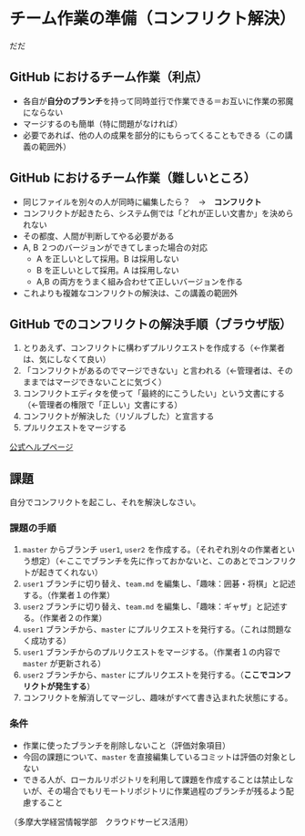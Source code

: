 # チーム作業の準備（コンフリクト解決）
だだ
## GitHub におけるチーム作業（利点）

- 各自が**自分のブランチ**を持って同時並行で作業できる＝お互いに作業の邪魔にならない
- マージするのも簡単（特に問題がなければ）
- 必要であれば、他の人の成果を部分的にもらってくることもできる（この講義の範囲外）

## GitHub におけるチーム作業（難しいところ）

- 同じファイルを別々の人が同時に編集したら？　→　**コンフリクト**
- コンフリクトが起きたら、システム側では「どれが正しい文書か」を決められない
- その都度、人間が判断してやる必要がある
- A, B ２つのバージョンができてしまった場合の対応
  - A を正しいとして採用。B は採用しない
  - B を正しいとして採用。A は採用しない
  - A,B の両方をうまく組み合わせて正しいバージョンを作る
- これよりも複雑なコンフリクトの解決は、この講義の範囲外

## GitHub でのコンフリクトの解決手順（ブラウザ版）

1. とりあえず、コンフリクトに構わずプルリクエストを作成する（←作業者は、気にしなくて良い）
1. 「コンフリクトがあるのでマージできない」と言われる（←管理者は、そのままではマージできないことに気づく）
1. コンフリクトエディタを使って「最終的にこうしたい」という文書にする（←管理者の権限で「正しい」文書にする）
1. コンフリクトが解決した（リゾルブした）と宣言する
1. プルリクエストをマージする

[公式ヘルプページ](https://help.github.com/ja/github/collaborating-with-issues-and-pull-requests/resolving-a-merge-conflict-on-github)

## 課題

自分でコンフリクトを起こし、それを解決しなさい。

### 課題の手順

1. `master` からブランチ `user1`, `user2` を作成する。（それぞれ別々の作業者という想定）（←ここでブランチを先に作っておかないと、このあとでコンフリクトが起きてくれない）
1. `user1` ブランチに切り替え、`team.md` を編集し、「趣味：囲碁・将棋」と記述する。（作業者１の作業）
1. `user2` ブランチに切り替え、`team.md` を編集し、「趣味：ギャザ」と記述する。（作業者２の作業）
1. `user1` ブランチから、`master` にプルリクエストを発行する。（これは問題なく成功する）
2. `user1` ブランチからのプルリクエストをマージする。（作業者１の内容で `master` が更新される）
3. `user2` ブランチから、`master` にプルリクエストを発行する。（**ここでコンフリクトが発生する**）
4. コンフリクトを解消してマージし、趣味がすべて書き込まれた状態にする。

### 条件
- 作業に使ったブランチを削除しないこと（評価対象項目）
- 今回の課題について、`master` を直接編集しているコミットは評価の対象としない
- できる人が、ローカルリポジトリを利用して課題を作成することは禁止しないが、その場合でもリモートリポジトリに作業過程のブランチが残るよう配慮すること

（多摩大学経営情報学部　クラウドサービス活用）
